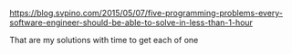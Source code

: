 https://blog.svpino.com/2015/05/07/five-programming-problems-every-software-engineer-should-be-able-to-solve-in-less-than-1-hour

That are my solutions with time to get each of one
